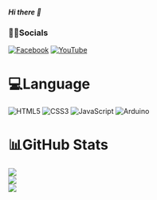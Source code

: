 ##### Hi there 👋

### 👨‍💼Socials
[![Facebook](https://img.shields.io/badge/Facebook-%231877F2.svg?logo=Facebook&logoColor=white)](https://facebook.com/ngxvanquan) [![YouTube](https://img.shields.io/badge/YouTube-%23FF0000.svg?logo=YouTube&logoColor=white)](https://www.youtube.com/@ngxvanquan)

# 💻Language
![HTML5](https://img.shields.io/badge/html5-%23E34F26.svg?style=flat-square&logo=html5&logoColor=white) ![CSS3](https://img.shields.io/badge/css3-%231572B6.svg?style=flat-square&logo=css3&logoColor=white) ![JavaScript](https://img.shields.io/badge/javascript-%23323330.svg?style=flat-square&logo=javascript&logoColor=%23F7DF1E) ![Arduino](https://img.shields.io/badge/-Arduino-00979D?style=flat-square&logo=Arduino&logoColor=white)


# 📊GitHub Stats
![](https://github-readme-stats.vercel.app/api?username=ngxvanquan&theme=dark&hide_border=true&include_all_commits=true&count_private=true)
<br/>
![](https://github-readme-streak-stats.herokuapp.com/?user=HSGamer&theme=dark&hide_border=true)<br/>
![](https://github-readme-stats.vercel.app/api/top-langs/?username=HSGamer&theme=dark&hide_border=true&include_all_commits=true&count_private=true&layout=compact)
<!--
**ngxvanquan/ngxvanquan** is a ✨ _special_ ✨ repository because its `README.md` (this file) appears on your GitHub profile.

Here are some ideas to get you started:

- 🔭 I’m currently working on ...
- 🌱 I’m currently learning ...
- 👯 I’m looking to collaborate on ...
- 🤔 I’m looking for help with ...
- 💬 Ask me about ...
- 📫 How to reach me: ...
- 😄 Pronouns: ...
- ⚡ Fun fact: ...
-->
